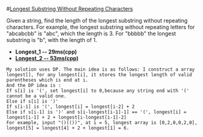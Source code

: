 #[Longest Substring Without Repeating Characters ](https://oj.leetcode.com/problems/longest-substring-without-repeating-characters/)

Given a string, find the length of the longest substring without repeating characters. For example, the longest substring without repeating letters for "abcabcbb" is "abc", which the length is 3. For "bbbbb" the longest substring is "b", with the length of 1.
- **Longest_1 -- 29ms(cpp)**
- [**Longest_2 -- 53ms(cpp)**](https://oj.leetcode.com/discuss/8092/my-dp-o-n-solution-without-using-stack?show=8092#q8092)
```
My solution uses DP. The main idea is as follows: I construct a array longest[], for any longest[i], it stores the longest length of valid parentheses which is end at i. 
And the DP idea is : 
If s[i] is '(', set longest[i] to 0,because any string end with '(' cannot be a valid one. 
Else if s[i] is ')' 
If s[i-1] is '(', longest[i] = longest[i-2] + 2 
Else if s[i-1] is ')' and s[i-longest[i-1]-1] == '(', longest[i] = longest[i-1] + 2 + longest[i-longest[i-1]-2] 
For example, input "()(())", at i = 5, longest array is [0,2,0,0,2,0], longest[5] = longest[4] + 2 + longest[1] = 6. 
```

